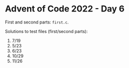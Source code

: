 # Advent of Code 2022 - Day 6

First and second parts: `first.c`.

Solutions to test files (first/second parts):

1. 7/19
2. 5/23
3. 6/23
4. 10/29
5. 11/26
